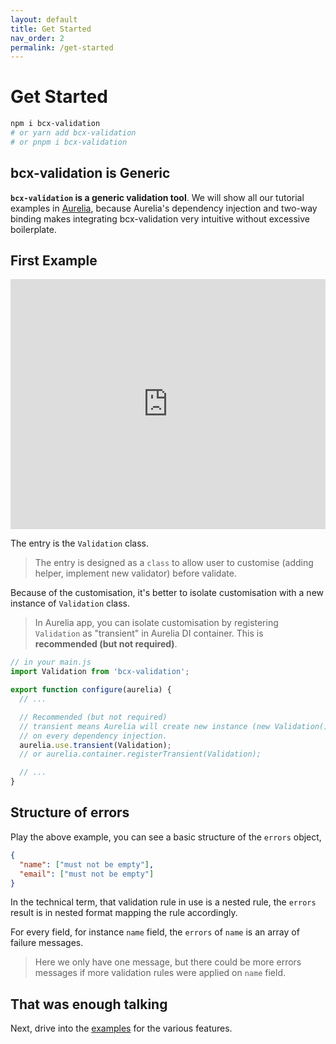 ```yaml
---
layout: default
title: Get Started
nav_order: 2
permalink: /get-started
---
```


# Get Started

```bash
npm i bcx-validation
# or yarn add bcx-validation
# or pnpm i bcx-validation
```

## bcx-validation is Generic

**`bcx-validation` is a generic validation tool**. We will show all our tutorial examples in [Aurelia](https://aurelia.io), because Aurelia's dependency injection and two-way binding makes integrating bcx-validation very intuitive without excessive boilerplate.

## First Example

<iframe style="width: 100%; height: 400px; border: 0;" loading="lazy" src="https://gist.dumber.app/?gist=a48ba81d75bf38457b19b7703ccafa3e&open=src%2Fsimple-form.js&open=src%2Fsimple-form.html"></iframe>

The entry is the `Validation` class.

> The entry is designed as a `class` to allow user to customise (adding helper, implement new validator) before validate.

Because of the customisation, it's better to isolate customisation with a new instance of `Validation` class.

> In Aurelia app, you can isolate customisation by registering `Validation` as "transient" in Aurelia DI container. This is **recommended (but not required)**.

```js
// in your main.js
import Validation from 'bcx-validation';

export function configure(aurelia) {
  // ...

  // Recommended (but not required)
  // transient means Aurelia will create new instance (new Validation())
  // on every dependency injection.
  aurelia.use.transient(Validation);
  // or aurelia.container.registerTransient(Validation);

  // ...
}
```

## Structure of errors

Play the above example, you can see a basic structure of the `errors` object,

```json
{
  "name": ["must not be empty"],
  "email": ["must not be empty"]
}
```

In the technical term, that validation rule in use is a nested rule, the `errors` result is in nested format mapping the rule accordingly.

For every field, for instance `name` field, the `errors` of `name` is an array of failure messages.

> Here we only have one message, but there could be more errors messages if more validation rules were applied on `name` field.

## That was enough talking

Next, drive into the [examples](./examples) for the various features.
